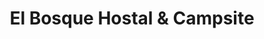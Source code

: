 ---
title: "El Bosque Hostal & Campsite"
url: /medellin/el-bosque-hostal-und-campsite/
shop: general
---